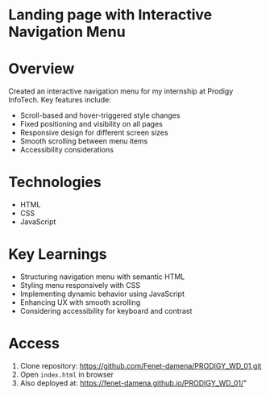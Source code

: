 # Landing page with Interactive Navigation Menu

# Overview
Created an interactive navigation menu for my internship at Prodigy InfoTech. Key features include:

- Scroll-based and hover-triggered style changes
- Fixed positioning and visibility on all pages
- Responsive design for different screen sizes
- Smooth scrolling between menu items
- Accessibility considerations

# Technologies
- HTML
- CSS
- JavaScript

# Key Learnings
- Structuring navigation menu with semantic HTML
- Styling menu responsively with CSS
- Implementing dynamic behavior using JavaScript
- Enhancing UX with smooth scrolling
- Considering accessibility for keyboard and contrast

# Access
1. Clone repository: https://github.com/Fenet-damena/PRODIGY_WD_01.git
2. Open `index.html` in browser
3. Also deployed at:  https://fenet-damena.github.io/PRODIGY_WD_01/"
